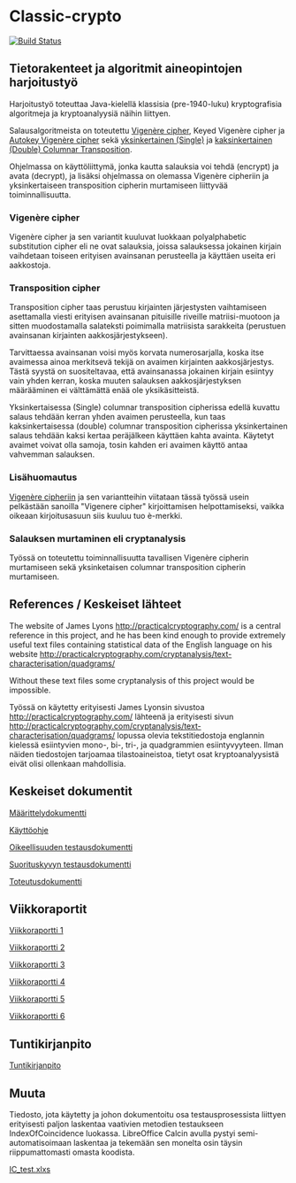 # Classic-crypto

[![Build Status](https://travis-ci.com/Jsos17/Classic-crypto.svg?branch=master)](https://travis-ci.com/Jsos17/Classic-crypto)

## Tietorakenteet ja algoritmit aineopintojen harjoitustyö

Harjoitustyö toteuttaa Java-kielellä klassisia (pre-1940-luku) kryptografisia algoritmeja ja kryptoanalyysiä näihin liittyen.

Salausalgoritmeista on toteutettu [Vigenère cipher](https://en.wikipedia.org/wiki/Vigen%C3%A8re_cipher), Keyed Vigenère cipher ja [Autokey Vigenère cipher](https://en.wikipedia.org/wiki/Autokey_cipher) sekä [yksinkertainen (Single)](https://en.wikipedia.org/wiki/Transposition_cipher#Columnar_transposition) ja [kaksinkertainen (Double) Columnar Transposition](https://en.wikipedia.org/wiki/Transposition_cipher#Double_transposition).

Ohjelmassa on käyttöliittymä, jonka kautta salauksia voi tehdä (encrypt) ja avata (decrypt), ja lisäksi ohjelmassa on olemassa Vigenère cipheriin ja yksinkertaiseen transposition cipherin murtamiseen liittyvää toiminnallisuutta.

### Vigenère cipher

Vigenère cipher ja sen variantit kuuluvat luokkaan polyalphabetic substitution cipher eli ne ovat salauksia, joissa salauksessa jokainen kirjain vaihdetaan toiseen erityisen avainsanan perusteella ja käyttäen useita eri aakkostoja.

### Transposition cipher

Transposition cipher taas perustuu kirjainten järjestysten vaihtamiseen asettamalla viesti erityisen avainsanan pituisille riveille matriisi-muotoon ja sitten muodostamalla salateksti poimimalla matriisista sarakkeita (perustuen avainsanan kirjainten aakkosjärjestykseen). 

Tarvittaessa avainsanan voisi myös korvata numerosarjalla, koska itse avaimessa ainoa merkitsevä tekijä on avaimen kirjainten aakkosjärjestys. Tästä syystä on suositeltavaa, että avainsanassa jokainen kirjain esiintyy vain yhden kerran, koska muuten salauksen aakkosjärjestyksen määrääminen ei välttämättä enää ole yksikäsitteistä.

Yksinkertaisessa (Single) columnar transposition cipherissa edellä kuvattu salaus tehdään kerran yhden avaimen perusteella, kun taas kaksinkertaisessa (double) columnar transposition cipherissa yksinkertainen salaus tehdään kaksi kertaa peräjälkeen käyttäen kahta avainta. Käytetyt avaimet voivat olla samoja, tosin kahden eri avaimen käyttö antaa vahvemman salauksen.

### Lisähuomautus

[Vigenère cipheriin](https://en.wikipedia.org/wiki/Vigen%C3%A8re_cipher) ja sen variantteihin viitataan tässä työssä usein pelkästään sanoilla "Vigenere cipher" kirjoittamisen helpottamiseksi, vaikka oikeaan kirjoitusasuun siis kuuluu tuo è-merkki.

### Salauksen murtaminen eli cryptanalysis

Työssä on toteutettu toiminnallisuutta tavallisen Vigenère cipherin murtamiseen sekä yksinketaisen columnar transposition cipherin murtamiseen.

## References / Keskeiset lähteet

The website of James Lyons http://practicalcryptography.com/ is a central reference in this project, and he has been kind enough to provide extremely useful text files containing statistical data of the English language on his website http://practicalcryptography.com/cryptanalysis/text-characterisation/quadgrams/

Without these text files some cryptanalysis of this project would be impossible.

Työssä on käytetty erityisesti James Lyonsin sivustoa http://practicalcryptography.com/ lähteenä ja erityisesti sivun http://practicalcryptography.com/cryptanalysis/text-characterisation/quadgrams/ lopussa olevia tekstitiedostoja englannin kielessä esiintyvien mono-, bi-, tri-, ja quadgrammien esiintyvyyteen. Ilman näiden tiedostojen tarjoamaa tilastoaineistoa, tietyt osat kryptoanalyysistä eivät olisi ollenkaan mahdollisia.

## Keskeiset dokumentit

[Määrittelydokumentti](https://github.com/Jsos17/Classic-crypto/blob/master/documentation/Maarittelydokumentti.md)

[Käyttöohje](https://github.com/Jsos17/Classic-crypto/blob/master/documentation/Kaytto-ohje.md)

[Oikeellisuuden testausdokumentti](https://github.com/Jsos17/Classic-crypto/blob/master/documentation/Oikeellisuus-testausdokumentti.md)

[Suorituskyvyn testausdokumentti](https://github.com/Jsos17/Classic-crypto/blob/master/documentation/Suorituskyky-testausdokumentti.md)

[Toteutusdokumentti](https://github.com/Jsos17/Classic-crypto/blob/master/documentation/Toteutusdokumentti.md)

## Viikkoraportit

[Viikkoraportti 1](https://github.com/Jsos17/Classic-crypto/blob/master/documentation/Viikkoraportti-1.md)

[Viikkoraportti 2](https://github.com/Jsos17/Classic-crypto/blob/master/documentation/Viikkoraportti-2.md)

[Viikkoraportti 3](https://github.com/Jsos17/Classic-crypto/blob/master/documentation/Viikkoraportti-3.md)

[Viikkoraportti 4](https://github.com/Jsos17/Classic-crypto/blob/master/documentation/Viikkoraportti-4.md)

[Viikkoraportti 5](https://github.com/Jsos17/Classic-crypto/blob/master/documentation/Viikkoraportti-5.md)

[Viikkoraportti 6](https://github.com/Jsos17/Classic-crypto/blob/master/documentation/Viikkoraportti-6.md)

## Tuntikirjanpito

[Tuntikirjanpito](https://github.com/Jsos17/Classic-crypto/blob/master/documentation/tuntikirjanpito.md)

## Muuta

Tiedosto, jota käytetty ja johon dokumentoitu osa testausprosessista liittyen erityisesti paljon laskentaa vaativien metodien testaukseen IndexOfCoincidence luokassa. LibreOffice Calcin avulla pystyi semi-automatisoimaan laskentaa ja tekemään sen monelta osin täysin riippumattomasti omasta koodista. 

[IC_test.xlxs](https://github.com/Jsos17/Classic-crypto/blob/master/documentation/IC_test.xlsx)
